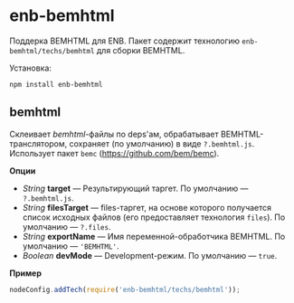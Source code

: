 enb-bemhtml
===========

Поддерка BEMHTML для ENB. Пакет содержит технологию `enb-bemhtml/techs/bemhtml` для сборки BEMHTML.

Установка:

```
npm install enb-bemhtml
```

bemhtml
-------

Склеивает *bemhtml*-файлы по deps'ам, обрабатывает BEMHTML-транслятором, сохраняет (по умолчанию) в виде `?.bemhtml.js`. Использует пакет `bemc` (https://github.com/bem/bemc).

**Опции**

* *String* **target** — Результирующий таргет. По умолчанию — `?.bemhtml.js`.
* *String* **filesTarget** — files-таргет, на основе которого получается список исходных файлов (его предоставляет технология `files`). По умолчанию — `?.files`.
* *String* **exportName** — Имя переменной-обработчика BEMHTML. По умолчанию — `'BEMHTML'`.
* *Boolean* **devMode** — Development-режим. По умолчанию — `true`.

**Пример**

```javascript
nodeConfig.addTech(require('enb-bemhtml/techs/bemhtml'));
```
